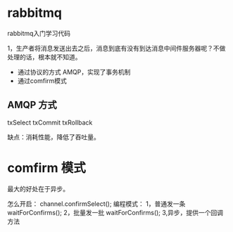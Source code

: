 # rabbitmq
rabbitmq入门学习代码



1，生产者将消息发送出去之后，消息到底有没有到达消息中间件服务器呢？不做处理的话，根本就不知道。

- 通过协议的方式 AMQP，实现了事务机制
- 通过comfirm模式

## AMQP 方式

txSelect
txCommit
txRollback

缺点：消耗性能，降低了吞吐量。


# comfirm 模式

最大的好处在于异步。

怎么开启：
channel.confirmSelect();
编程模式：
1，普通发一条 waitForConfirms();
2，批量发一批  waitForConfirms();
3,异步，提供一个回调方法







